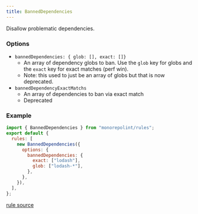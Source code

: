 ```yaml
---
title: BannedDependencies
---
```


Disallow problematic dependencies.

### Options

- `bannedDependencies: { glob: [], exact: []}`
  - An array of dependency globs to ban. Use the `glob` key for globs and the `exact` key for exact matches (perf win).
  - Note: this used to just be an array of globs but that is now deprecated.
- `bannedDependencyExactMatchs`
  - An array of dependencies to ban via exact match
  - Deprecated

### Example

```javascript
import { BannedDependencies } from "monorepolint/rules";
export default {
  rules: [
    new BannedDependencies({
      options: {
        bannedDependencies: {
          exact: ["lodash"],
          glob: ["lodash-*"],
        },
      },
    }),
  ],
};
```

[rule source](https://github.com/monorepolint/monorepolint/blob/master/packages/rules/src/bannedDependencies.ts)
